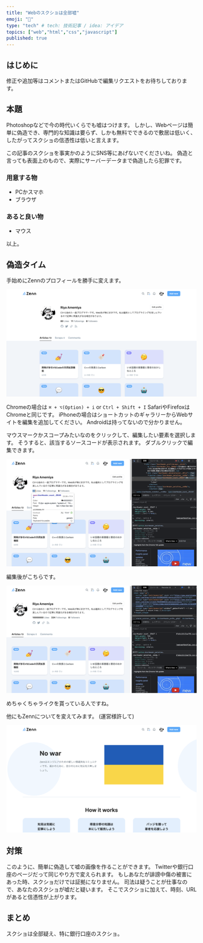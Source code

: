 ```yaml
---
title: "Webのスクショは全部嘘"
emoji: "💨"
type: "tech" # tech: 技術記事 / idea: アイデア
topics: ["web","html","css","javascript"]
published: true
---
```


## はじめに

修正や追加等はコメントまたはGitHubで編集リクエストをお待ちしております。

## 本題

Photoshopなどで今の時代いくらでも嘘はつけます。
しかし、Webページは簡単に偽造でき、専門的な知識は要らず、しかも無料でできるので敷居は低いく、したがってスクショの信憑性は低いと言えます。

この記事のスクショを事実かのようにSNS等にあげないでくださいね。
偽造と言っても表面上のもので、実際にサーバーデータまで偽造したら犯罪です。

### 用意する物

- PCかスマホ
- ブラウザ

### あると良い物

- マウス

以上。

## 偽造タイム

手始めにZennのプロフィールを勝手に変えます。

![](/images/78f51f818dff20/zenn_profile.png)

Chromeの場合は `⌘ + ⌥(Option) + i` or `Ctrl + Shift + I`
SafariやFirefoxはChromeと同じです。
iPhoneの場合はショートカットのギャラリーからWebサイトを編集を追加してください。
Androidは持ってないので分かりません。

マウスマークかスコープみたいなのをクリックして、編集したい要素を選択します。
そうすると、該当するソースコードが表示されます。
ダブルクリックで編集できます。

![](/images/78f51f818dff20/zenn_profile_edit.png)

編集後がこちらです。

![](/images/78f51f818dff20/zenn_profile_edit_after.png)

めちゃくちゃライクを貰っている人ですね。

他にもZennについてを変えてみます。
(運営様許して)

![](/images/78f51f818dff20/zenn_about_edit_after.png)

## 対策

このように、簡単に偽造して嘘の画像を作ることができます。
Twitterや銀行口座のページだって同じやり方で変えられます。
もしあなたが誹謗中傷の被害にあった時、スクショだけでは証拠になりません。
司法は疑うことが仕事なので、あなたのスクショが嘘だと疑います。
そこでスクショに加えて、時刻、URLがあると信憑性が上がります。

## まとめ

スクショは全部疑え、特に銀行口座のスクショ。
